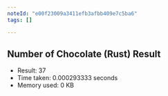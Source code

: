 ```yaml
---
noteId: "e00f23009a3411efb3afbb409e7c5ba6"
tags: []

---
```



## Number of Chocolate (Rust) Result
- Result: 37
- Time taken: 0.000293333 seconds
- Memory used: 0 KB

